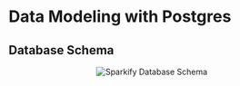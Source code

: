 # Data Modeling with Postgres

## Database Schema

<p align="center">
<img src="images/sparkify_schema" alt="Sparkify Database Schema">
</p>
